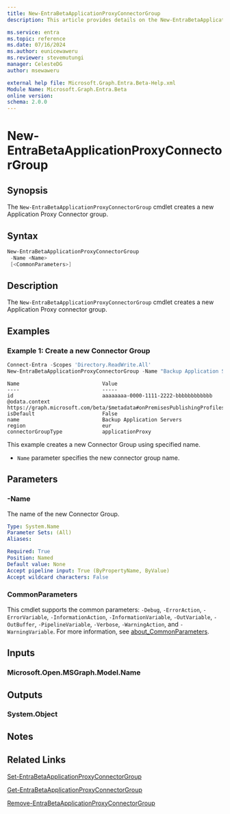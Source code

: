 ```yaml
---
title: New-EntraBetaApplicationProxyConnectorGroup
description: This article provides details on the New-EntraBetaApplicationProxyConnectorGroupcommand.

ms.service: entra
ms.topic: reference
ms.date: 07/16/2024
ms.author: eunicewaweru
ms.reviewer: stevemutungi
manager: CelesteDG
author: msewaweru

external help file: Microsoft.Graph.Entra.Beta-Help.xml
Module Name: Microsoft.Graph.Entra.Beta
online version:
schema: 2.0.0
---
```


# New-EntraBetaApplicationProxyConnectorGroup

## Synopsis

The `New-EntraBetaApplicationProxyConnectorGroup` cmdlet creates a new Application Proxy Connector group.

## Syntax

```powershell
New-EntraBetaApplicationProxyConnectorGroup
 -Name <Name> 
 [<CommonParameters>]
```

## Description

The `New-EntraBetaApplicationProxyConnectorGroup` cmdlet creates a new Application Proxy connector group.

## Examples

### Example 1: Create a new Connector Group

```powershell
Connect-Entra -Scopes 'Directory.ReadWrite.All'
New-EntraBetaApplicationProxyConnectorGroup -Name "Backup Application Servers"
```

```Output
Name                           Value
----                           -----
id                             aaaaaaaa-0000-1111-2222-bbbbbbbbbbbb
@odata.context                 https://graph.microsoft.com/beta/$metadata#onPremisesPublishingProfiles('applicationProxy')/connectorGroups/$entity
isDefault                      False
name                           Backup Application Servers
region                         eur
connectorGroupType             applicationProxy
```

This example creates a new Connector Group using specified name.

- `Name` parameter specifies the new connector group name.

## Parameters

### -Name

The name of the new Connector Group.

```yaml
Type: System.Name
Parameter Sets: (All)
Aliases:

Required: True
Position: Named
Default value: None
Accept pipeline input: True (ByPropertyName, ByValue)
Accept wildcard characters: False
```

### CommonParameters

This cmdlet supports the common parameters: `-Debug`, `-ErrorAction`, `-ErrorVariable`, `-InformationAction`, `-InformationVariable`, `-OutVariable`, `-OutBuffer`, `-PipelineVariable`, `-Verbose`, `-WarningAction`, and `-WarningVariable`. For more information, see [about_CommonParameters](https://go.microsoft.com/fwlink/?LinkID=113216).

## Inputs

### Microsoft.Open.MSGraph.Model.Name

## Outputs

### System.Object

## Notes

## Related Links

[Set-EntraBetaApplicationProxyConnectorGroup](Set-EntraBetaApplicationProxyConnectorGroup.md)

[Get-EntraBetaApplicationProxyConnectorGroup](Get-EntraBetaApplicationProxyConnectorGroup.md)

[Remove-EntraBetaApplicationProxyConnectorGroup](Remove-EntraBetaApplicationProxyConnectorGroup.md)
